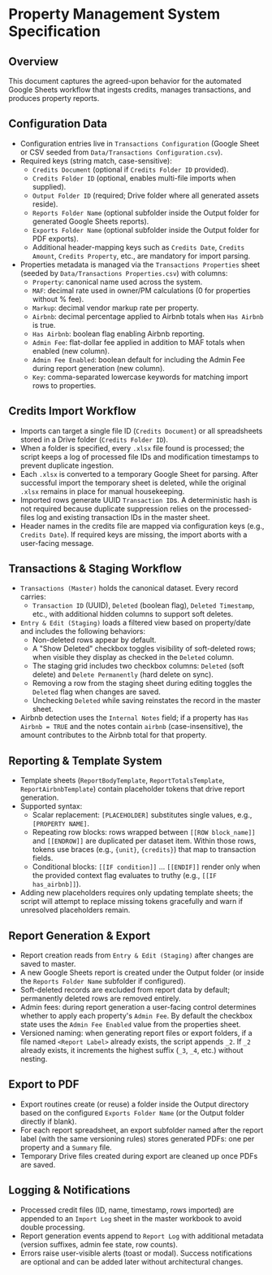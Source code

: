 # Property Management System Specification

## Overview

This document captures the agreed-upon behavior for the automated Google Sheets workflow that ingests credits, manages transactions, and produces property reports.

## Configuration Data

- Configuration entries live in `Transactions Configuration` (Google Sheet or CSV seeded from `Data/Transactions Configuration.csv`).
- Required keys (string match, case-sensitive):
  - `Credits Document` (optional if `Credits Folder ID` provided).
  - `Credits Folder ID` (optional, enables multi-file imports when supplied).
  - `Output Folder ID` (required; Drive folder where all generated assets reside).
  - `Reports Folder Name` (optional subfolder inside the Output folder for generated Google Sheets reports).
  - `Exports Folder Name` (optional subfolder inside the Output folder for PDF exports).
  - Additional header-mapping keys such as `Credits Date`, `Credits Amount`, `Credits Property`, etc., are mandatory for import parsing.
- Properties metadata is managed via the `Transactions Properties` sheet (seeded by `Data/Transactions Properties.csv`) with columns:
  - `Property`: canonical name used across the system.
  - `MAF`: decimal rate used in owner/PM calculations (0 for properties without % fee).
  - `Markup`: decimal vendor markup rate per property.
  - `Airbnb`: decimal percentage applied to Airbnb totals when `Has Airbnb` is true.
  - `Has Airbnb`: boolean flag enabling Airbnb reporting.
  - `Admin Fee`: flat-dollar fee applied in addition to MAF totals when enabled (new column).
  - `Admin Fee Enabled`: boolean default for including the Admin Fee during report generation (new column).
  - `Key`: comma-separated lowercase keywords for matching import rows to properties.

## Credits Import Workflow

- Imports can target a single file ID (`Credits Document`) or all spreadsheets stored in a Drive folder (`Credits Folder ID`).
- When a folder is specified, every `.xlsx` file found is processed; the script keeps a log of processed file IDs and modification timestamps to prevent duplicate ingestion.
- Each `.xlsx` is converted to a temporary Google Sheet for parsing. After successful import the temporary sheet is deleted, while the original `.xlsx` remains in place for manual housekeeping.
- Imported rows generate UUID `Transaction ID`s. A deterministic hash is not required because duplicate suppression relies on the processed-files log and existing transaction IDs in the master sheet.
- Header names in the credits file are mapped via configuration keys (e.g., `Credits Date`). If required keys are missing, the import aborts with a user-facing message.

## Transactions & Staging Workflow

- `Transactions (Master)` holds the canonical dataset. Every record carries:
  - `Transaction ID` (UUID), `Deleted` (boolean flag), `Deleted Timestamp`, etc., with additional hidden columns to support soft deletes.
- `Entry & Edit (Staging)` loads a filtered view based on property/date and includes the following behaviors:
  - Non-deleted rows appear by default.
  - A "Show Deleted" checkbox toggles visibility of soft-deleted rows; when visible they display as checked in the `Deleted` column.
  - The staging grid includes two checkbox columns: `Deleted` (soft delete) and `Delete Permanently` (hard delete on sync).
  - Removing a row from the staging sheet during editing toggles the `Deleted` flag when changes are saved.
  - Unchecking `Deleted` while saving reinstates the record in the master sheet.
- Airbnb detection uses the `Internal Notes` field; if a property has `Has Airbnb = TRUE` and the notes contain `airbnb` (case-insensitive), the amount contributes to the Airbnb total for that property.

## Reporting & Template System

- Template sheets (`ReportBodyTemplate`, `ReportTotalsTemplate`, `ReportAirbnbTemplate`) contain placeholder tokens that drive report generation.
- Supported syntax:
  - Scalar replacement: `[PLACEHOLDER]` substitutes single values, e.g., `[PROPERTY NAME]`.
  - Repeating row blocks: rows wrapped between `[[ROW block_name]]` and `[[ENDROW]]` are duplicated per dataset item. Within those rows, tokens use braces (e.g., `{unit}`, `{credits}`) that map to transaction fields.
  - Conditional blocks: `[[IF condition]]` ... `[[ENDIF]]` render only when the provided context flag evaluates to truthy (e.g., `[[IF has_airbnb]]`).
- Adding new placeholders requires only updating template sheets; the script will attempt to replace missing tokens gracefully and warn if unresolved placeholders remain.

## Report Generation & Export

- Report creation reads from `Entry & Edit (Staging)` after changes are saved to master.
- A new Google Sheets report is created under the Output folder (or inside the `Reports Folder Name` subfolder if configured).
- Soft-deleted records are excluded from report data by default; permanently deleted rows are removed entirely.
- Admin fees: during report generation a user-facing control determines whether to apply each property's `Admin Fee`. By default the checkbox state uses the `Admin Fee Enabled` value from the properties sheet.
- Versioned naming: when generating report files or export folders, if a file named `<Report Label>` already exists, the script appends `_2`. If `_2` already exists, it increments the highest suffix (`_3`, `_4`, etc.) without nesting.

## Export to PDF

- Export routines create (or reuse) a folder inside the Output directory based on the configured `Exports Folder Name` (or the Output folder directly if blank).
- For each report spreadsheet, an export subfolder named after the report label (with the same versioning rules) stores generated PDFs: one per property and a `Summary` file.
- Temporary Drive files created during export are cleaned up once PDFs are saved.

## Logging & Notifications

- Processed credit files (ID, name, timestamp, rows imported) are appended to an `Import Log` sheet in the master workbook to avoid double processing.
- Report generation events append to `Report Log` with additional metadata (version suffixes, admin fee state, row counts).
- Errors raise user-visible alerts (toast or modal). Success notifications are optional and can be added later without architectural changes.

